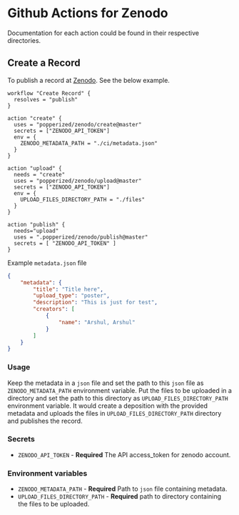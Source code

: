 # Github Actions for Zenodo
Documentation for each action could be found in their respective directories.

## Create a Record 
To publish a record at [Zenodo](https://zenodo.org/). See the below example.
```hcl
workflow "Create Record" {
  resolves = "publish"
}

action "create" {
  uses = "popperized/zenodo/create@master"
  secrets = ["ZENODO_API_TOKEN"]
  env = {
    ZENODO_METADATA_PATH = "./ci/metadata.json"
  }
}

action "upload" {
  needs = "create"
  uses = "popperized/zenodo/upload@master"
  secrets = ["ZENODO_API_TOKEN"]
  env = {
    UPLOAD_FILES_DIRECTORY_PATH = "./files"
  }
}

action "publish" {
  needs="upload"
  uses = ".popperized/zenodo/publish@master"
  secrets = [ "ZENODO_API_TOKEN" ]
}
```
Example `metadata.json` file
```json
{
    "metadata": {
        "title": "Title here",
        "upload_type": "poster",
        "description": "This is just for test",
        "creators": [
            {
                "name": "Arshul, Arshul"
            }
        ]
    }
}
```
### Usage
Keep the metadata in a `json` file and set the path to this `json` file as `ZENODO_METADATA_PATH` environment variable.
Put the files to be uploaded in a directory and set the path to this directory as `UPLOAD_FILES_DIRECTORY_PATH` environment variable.
It would create a deposition with the provided metadata and uploads the files in `UPLOAD_FILES_DIRECTORY_PATH` directory and publishes the record.
### Secrets
* `ZENODO_API_TOKEN` - **Required** The API access_token for zenodo account.

### Environment variables
* `ZENODO_METADATA_PATH` - **Required** Path to `json` file containing metadata.
* `UPLOAD_FILES_DIRECTORY_PATH` - **Required** path to directory containing the files to be uploaded.